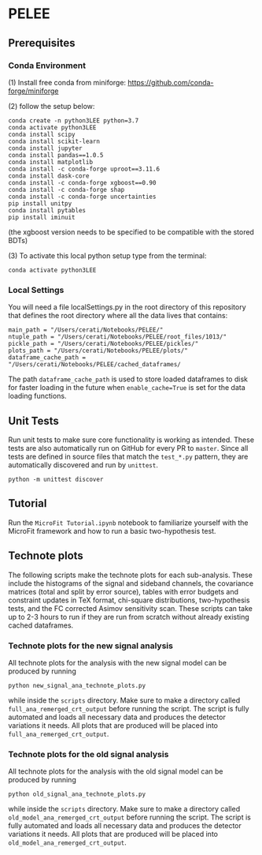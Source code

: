 # PELEE
## Prerequisites
### Conda Environment
(1) Install free conda from miniforge: https://github.com/conda-forge/miniforge

(2) follow the setup below:

```
conda create -n python3LEE python=3.7
conda activate python3LEE
conda install scipy
conda install scikit-learn
conda install jupyter
conda install pandas==1.0.5
conda install matplotlib
conda install -c conda-forge uproot==3.11.6
conda install dask-core
conda install -c conda-forge xgboost==0.90
conda install -c conda-forge shap
conda install -c conda-forge uncertainties
pip install unitpy
conda install pytables
pip install iminuit
```
(the xgboost version needs to be specified to be compatible with the stored BDTs)

(3) To activate this local python setup type from the terminal:

```
conda activate python3LEE
```

### Local Settings
 You will need a file localSettings.py in the root directory of this repository that defines the root directory where all the data lives that contains:
```
main_path = "/Users/cerati/Notebooks/PELEE/"
ntuple_path = "/Users/cerati/Notebooks/PELEE/root_files/1013/"
pickle_path = "/Users/cerati/Notebooks/PELEE/pickles/"
plots_path = "/Users/cerati/Notebooks/PELEE/plots/"
dataframe_cache_path = "/Users/cerati/Notebooks/PELEE/cached_dataframes/
```
The path `dataframe_cache_path` is used to store loaded dataframes to disk for faster loading in the future when `enable_cache=True` is set for the data loading functions. 

## Unit Tests
Run unit tests to make sure core functionality is working as intended.
These tests are also automatically run on GitHub for every PR to `master`.
Since all tests are defined in source files that match the `test_*.py` pattern, they are automatically discovered and run by `unittest`.
```
python -m unittest discover
```

## Tutorial
Run the `MicroFit Tutorial.ipynb` notebook to familiarize yourself with the MicroFit framework and how to run a basic two-hypothesis test.

## Technote plots

The following scripts make the technote plots for each sub-analysis. These include the histograms of the signal and sideband channels,
the covariance matrices (total and split by error source), tables with error budgets and constraint updates in TeX format,
chi-square distributions, two-hypothesis tests, and the FC corrected Asimov sensitivity scan. These scripts
can take up to 2-3 hours to run if they are run from scratch without already existing cached dataframes.

### Technote plots for the new signal analysis

All technote plots for the analysis with the new signal model can be produced by running 
```
python new_signal_ana_technote_plots.py
```
while inside the `scripts` directory. Make sure to make a directory called `full_ana_remerged_crt_output` before running the script.
The script is fully automated and loads all necessary data and produces the detector variations it needs. 
All plots that are produced will be placed into `full_ana_remerged_crt_output`.

### Technote plots for the old signal analysis

All technote plots for the analysis with the old signal model can be produced by running
```
python old_signal_ana_technote_plots.py
```
while inside the `scripts` directory. Make sure to make a directory called `old_model_ana_remerged_crt_output` before running the script.
The script is fully automated and loads all necessary data and produces the detector variations it needs. 
All plots that are produced will be placed into `old_model_ana_remerged_crt_output`.
